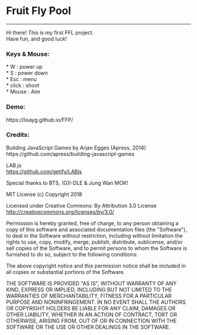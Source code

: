 <h1>Fruit Fly Pool</h1>

<hr>

Hi there! This is my first FFL project. <br>
Have fun, and good luck!

<h3>Keys & Mouse:</h3>
* W : power up <br>
* S : power down <br>
* Esc : menu <br>
* click : shoot <br>
* Mouse : Aim <br>

<h3>Demo:</h3>
https://lisayg.github.io/FFP/

<h3>Credits:</h3>
  Building JavaScript Games by Arjan Egges (Apress, 2014) <br>
  https://github.com/apress/building-javascript-games
  
  LAB.js <br>
  https://github.com/getify/LABjs

Special thanks to BTS, (G)I-DLE & Jung Wan MOK! <br>

MIT License (c) Copyright 2018 

Licensed under Creative Commons: By Attribution 3.0 License<br>
http://creativecommons.org/licenses/by/3.0/

Permission is hereby granted, free of charge, to any person obtaining a copy
of this software and associated documentation files (the "Software"), to deal
in the Software without restriction, including without limitation the rights
to use, copy, modify, merge, publish, distribute, sublicense, and/or sell
copies of the Software, and to permit persons to whom the Software is
furnished to do so, subject to the following conditions:

The above copyright notice and this permission notice shall be included in all
copies or substantial portions of the Software.

THE SOFTWARE IS PROVIDED "AS IS", WITHOUT WARRANTY OF ANY KIND, EXPRESS OR
IMPLIED, INCLUDING BUT NOT LIMITED TO THE WARRANTIES OF MERCHANTABILITY,
FITNESS FOR A PARTICULAR PURPOSE AND NONINFRINGEMENT. IN NO EVENT SHALL THE
AUTHORS OR COPYRIGHT HOLDERS BE LIABLE FOR ANY CLAIM, DAMAGES OR OTHER
LIABILITY, WHETHER IN AN ACTION OF CONTRACT, TORT OR OTHERWISE, ARISING FROM,
OUT OF OR IN CONNECTION WITH THE SOFTWARE OR THE USE OR OTHER DEALINGS IN THE
SOFTWARE.
